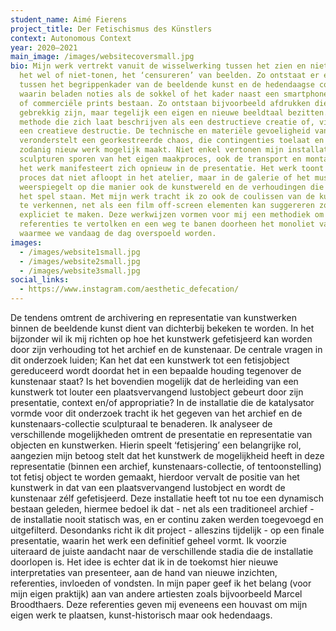 ```yaml
---
student_name: Aimé Fierens
project_title: Der Fetischismus des Künstlers
context: Autonomous Context
year: 2020—2021
main_image: /images/websitecoversmall.jpg
bio: Mijn werk vertrekt vanuit de wisselwerking tussen het zien en niet-zien,
  het wel of niet-tonen, het ‘censureren’ van beelden. Zo ontstaat er een spel
  tussen het begrippenkader van de beeldende kunst en de hedendaagse conditie,
  waarin beladen noties als de sokkel of het kader naast een smartphone camera,
  of commerciële prints bestaan. Zo ontstaan bijvoorbeeld afdrukken die
  gebrekkig zijn, maar tegelijk een eigen en nieuwe beeldtaal bezitten. Een
  methode die zich laat beschrijven als een destructieve creatie of, vice versa,
  een creatieve destructie. De technische en materiële gevoeligheid van dit werk
  veronderstelt een georkestreerde chaos, die contingenties toelaat en als
  zodanig nieuw werk mogelijk maakt. Niet enkel vertonen mijn installaties en
  sculpturen sporen van het eigen maakproces, ook de transport en montage van
  het werk manifesteert zich opnieuw in de presentatie. Het werk toont een
  proces dat niet afloopt in het atelier, maar in de galerie of het museum. Het
  weerspiegelt op die manier ook de kunstwereld en de verhoudingen die daar op
  het spel staan. Met mijn werk tracht ik zo ook de coulissen van de kunstwereld
  te verkennen, net als een film off-screen elementen kan suggereren zonder deze
  expliciet te maken. Deze werkwijzen vormen voor mij een methodiek om
  referenties te vertolken en een weg te banen doorheen het monoliet van beelden
  waarmee we vandaag de dag overspoeld worden.
images:
  - /images/website1small.jpg
  - /images/website2small.jpg
  - /images/website3small.jpg
social_links:
  - https://www.instagram.com/aesthetic_defecation/
---
```

De tendens omtrent de archivering en representatie van kunstwerken binnen de beeldende kunst dient van dichterbij bekeken te worden. In het bijzonder wil ik mij richten op hoe het kunstwerk gefetisjeerd kan worden door zijn verhouding tot het archief en de kunstenaar. De centrale vragen in dit onderzoek luiden; Kan het dat een kunstwerk tot een fetisjobject gereduceerd wordt doordat het in een bepaalde houding tegenover de kunstenaar staat? Is het bovendien mogelijk dat de herleiding van een kunstwerk tot louter een plaatsvervangend lustobject gebeurt door zijn presentatie, context en/of appropriatie? In de installatie die de katalysator vormde voor dit onderzoek tracht ik het gegeven van het archief en de kunstenaars-collectie sculpturaal te benaderen. Ik analyseer de verschillende mogelijkheden omtrent de presentatie en representatie van objecten en kunstwerken. Hierin speelt ‘fetisjering’ een belangrijke rol, aangezien mijn betoog stelt dat het kunstwerk de mogelijkheid heeft in deze representatie (binnen een archief, kunstenaars-collectie, of tentoonstelling) tot fetisj object te worden gemaakt, hierdoor vervalt de positie van het kunstwerk in dat van een plaatsvervangend lustobject en wordt de kunstenaar zélf gefetisjeerd. Deze installatie heeft tot nu toe een dynamisch bestaan geleden, hiermee bedoel ik dat - net als een traditioneel archief - de installatie nooit statisch was, en er continu zaken werden toegevoegd en uitgefilterd. Desondanks richt ik dit project - alleszins tijdelijk - op een finale presentatie, waarin het werk een definitief geheel vormt. Ik voorzie uiteraard de juiste aandacht naar de verschillende stadia die de installatie doorlopen is. Het idee is echter dat ik in de toekomst hier nieuwe interpretaties van presenteer, aan de hand van nieuwe inzichten, referenties, invloeden of vondsten. In mijn paper geef ik het belang (voor mijn eigen praktijk) aan van andere artiesten zoals bijvoorbeeld Marcel Broodthaers. Deze referenties geven mij eveneens een houvast om mijn eigen werk te plaatsen, kunst-historisch maar ook hedendaags.